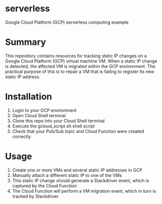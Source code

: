 # serverless
Google Cloud Platform (GCP) serverless computing example

# Summary
This repository contains resources for tracking static IP changes on a Google Cloud Platform (GCP) virtual machine VM. When a static IP change is detected, the affected VM is migrated within the GCP environment. The practical purpose of this is to repair a VM that is failing to register its new static IP address.

# Installation
1. Login to your GCP environment
2. Open Cloud Shell terminal
3. Clone this repo into your Cloud Shell terminal
4. Execute the gcloud_script.sh shell script
5. Check that your Pub/Sub topic and Cloud Function were created correctly

# Usage
1. Create one or more VMs and several static IP addresses in GCP
2. Manually attach a different static IP to one of the VMs
3. This static IP change should generate a Stackdriver event, which is captured by the Cloud Function
4. The Cloud Function will perform a VM migration event, which in turn is tracked by Stackdriver
